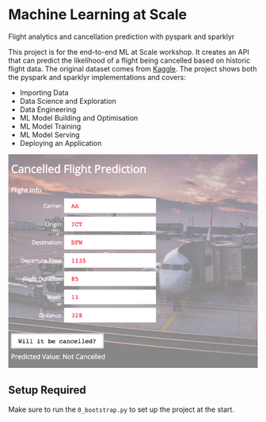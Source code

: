 # Machine Learning at Scale
Flight analytics and cancellation prediction with pyspark and sparklyr

This project is for the end-to-end ML at Scale workshop. It creates an API that can 
predict the likelihood of a flight being cancelled based on historic flight data. 
The original dataset comes from [Kaggle](https://www.kaggle.com/yuanyuwendymu/airline-delay-and-cancellation-data-2009-2018). 
The project shows both the pyspark and sparklyr implementations and covers:

+ Importing Data 
+ Data Science and Exploration
+ Data Engineering
+ ML Model Building and Optimisation
+ ML Model Training
+ ML Model Serving
+ Deploying an Application

![app](images/app.png)

## Setup Required

Make sure to run the `0_bootstrap.py` to set up the project at the start.